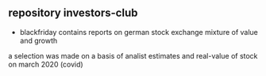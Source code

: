 ## repository investors-club

- blackfriday contains reports on german stock exchange mixture of value and growth

a selection was made on a basis of analist estimates and real-value of stock on march 2020 (covid)

